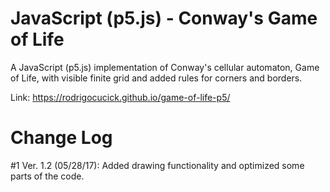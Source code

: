 # JavaScript (p5.js) - Conway's Game of Life

A JavaScript (p5.js) implementation of Conway's cellular automaton, Game of Life, with visible finite grid and added rules for corners and borders.

Link: https://rodrigocucick.github.io/game-of-life-p5/

# Change Log

#1 Ver. 1.2 (05/28/17): Added drawing functionality and optimized some parts of the code.
